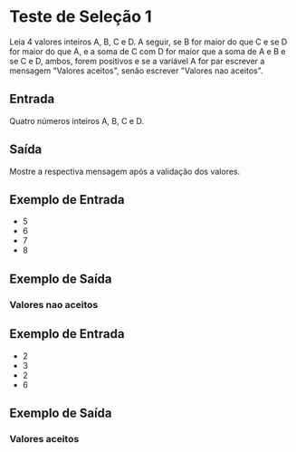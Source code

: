 # Teste de Seleção 1

Leia 4 valores inteiros A, B, C e D. A seguir, se B for maior do que C e se D for maior do que A, e a soma de C com D for maior que a soma de A e B e se C e D, ambos, forem positivos e se a variável A for par escrever a mensagem "Valores aceitos", senão escrever "Valores nao aceitos".

## Entrada
Quatro números inteiros A, B, C e D.

## Saída
Mostre a respectiva mensagem após a validação dos valores.

## Exemplo de Entrada	
- 5 
- 6 
- 7 
- 8

## Exemplo de Saída

### Valores nao aceitos


## Exemplo de Entrada	
- 2 
- 3
- 2
- 6

## Exemplo de Saída
### Valores aceitos

